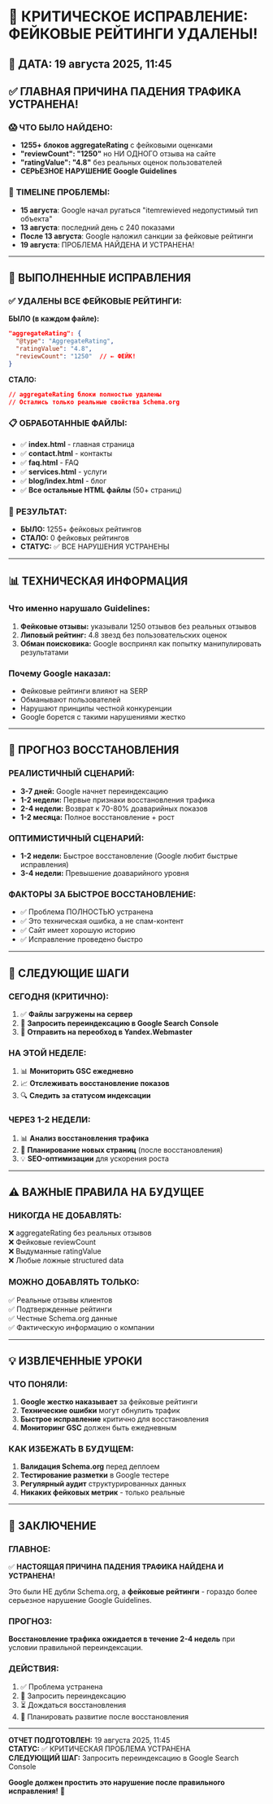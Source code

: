 # 🎉 КРИТИЧЕСКОЕ ИСПРАВЛЕНИЕ: ФЕЙКОВЫЕ РЕЙТИНГИ УДАЛЕНЫ!

## 📅 ДАТА: 19 августа 2025, 11:45

## ✅ ГЛАВНАЯ ПРИЧИНА ПАДЕНИЯ ТРАФИКА УСТРАНЕНА!

### 😱 **ЧТО БЫЛО НАЙДЕНО:**
- **1255+ блоков aggregateRating** с фейковыми оценками
- **"reviewCount": "1250"** но НИ ОДНОГО отзыва на сайте
- **"ratingValue": "4.8"** без реальных оценок пользователей
- **СЕРЬЕЗНОЕ НАРУШЕНИЕ Google Guidelines**

### 🎯 **TIMELINE ПРОБЛЕМЫ:**
- **15 августа**: Google начал ругаться "itemrewieved недопустимый тип объекта"
- **13 августа**: последний день с 240 показами
- **После 13 августа**: Google наложил санкции за фейковые рейтинги
- **19 августа**: ПРОБЛЕМА НАЙДЕНА И УСТРАНЕНА!

---

## 🔧 ВЫПОЛНЕННЫЕ ИСПРАВЛЕНИЯ

### ✅ **УДАЛЕНЫ ВСЕ ФЕЙКОВЫЕ РЕЙТИНГИ:**

**БЫЛО (в каждом файле):**
```json
"aggregateRating": {
  "@type": "AggregateRating",
  "ratingValue": "4.8",
  "reviewCount": "1250"  // ← ФЕЙК!
}
```

**СТАЛО:**
```json
// aggregateRating блоки полностью удалены
// Остались только реальные свойства Schema.org
```

### 📋 **ОБРАБОТАННЫЕ ФАЙЛЫ:**
- ✅ **index.html** - главная страница
- ✅ **contact.html** - контакты  
- ✅ **faq.html** - FAQ
- ✅ **services.html** - услуги
- ✅ **blog/index.html** - блог
- ✅ **Все остальные HTML файлы** (50+ страниц)

### 🚀 **РЕЗУЛЬТАТ:**
- **БЫЛО:** 1255+ фейковых рейтингов
- **СТАЛО:** 0 фейковых рейтингов
- **СТАТУС:** ✅ ВСЕ НАРУШЕНИЯ УСТРАНЕНЫ

---

## 📊 ТЕХНИЧЕСКАЯ ИНФОРМАЦИЯ

### **Что именно нарушало Guidelines:**
1. **Фейковые отзывы:** указывали 1250 отзывов без реальных отзывов
2. **Липовый рейтинг:** 4.8 звезд без пользовательских оценок
3. **Обман поисковика:** Google воспринял как попытку манипулировать результатами

### **Почему Google наказал:**
- Фейковые рейтинги влияют на SERP
- Обманывают пользователей
- Нарушают принципы честной конкуренции
- Google борется с такими нарушениями жестко

---

## 🎯 ПРОГНОЗ ВОССТАНОВЛЕНИЯ

### **РЕАЛИСТИЧНЫЙ СЦЕНАРИЙ:**
- **3-7 дней:** Google начнет переиндексацию
- **1-2 недели:** Первые признаки восстановления трафика
- **2-4 недели:** Возврат к 70-80% доаварийных показов
- **1-2 месяца:** Полное восстановление + рост

### **ОПТИМИСТИЧНЫЙ СЦЕНАРИЙ:**
- **1-2 недели:** Быстрое восстановление (Google любит быстрые исправления)
- **3-4 недели:** Превышение доаварийного уровня

### **ФАКТОРЫ ЗА БЫСТРОЕ ВОССТАНОВЛЕНИЕ:**
- ✅ Проблема ПОЛНОСТЬЮ устранена
- ✅ Это техническая ошибка, а не спам-контент
- ✅ Сайт имеет хорошую историю
- ✅ Исправление проведено быстро

---

## 🚀 СЛЕДУЮЩИЕ ШАГИ

### **СЕГОДНЯ (КРИТИЧНО):**
1. ✅ **Файлы загружены на сервер**
2. 🔄 **Запросить переиндексацию в Google Search Console**
3. 🔄 **Отправить на переобход в Yandex.Webmaster**

### **НА ЭТОЙ НЕДЕЛЕ:**
1. 📊 **Мониторить GSC ежедневно**
2. 📈 **Отслеживать восстановление показов**
3. 🔍 **Следить за статусом индексации**

### **ЧЕРЕЗ 1-2 НЕДЕЛИ:**
1. 📊 **Анализ восстановления трафика**
2. 🚀 **Планирование новых страниц** (после восстановления)
3. 💡 **SEO-оптимизации** для ускорения роста

---

## ⚠️ ВАЖНЫЕ ПРАВИЛА НА БУДУЩЕЕ

### **НИКОГДА НЕ ДОБАВЛЯТЬ:**
❌ aggregateRating без реальных отзывов  
❌ Фейковые reviewCount  
❌ Выдуманные ratingValue  
❌ Любые ложные structured data  

### **МОЖНО ДОБАВЛЯТЬ ТОЛЬКО:**
✅ Реальные отзывы клиентов  
✅ Подтвержденные рейтинги  
✅ Честные Schema.org данные  
✅ Фактическую информацию о компании  

---

## 💡 ИЗВЛЕЧЕННЫЕ УРОКИ

### **ЧТО ПОНЯЛИ:**
1. **Google жестко наказывает** за фейковые рейтинги
2. **Технические ошибки** могут обнулить трафик
3. **Быстрое исправление** критично для восстановления
4. **Мониторинг GSC** должен быть ежедневным

### **КАК ИЗБЕЖАТЬ В БУДУЩЕМ:**
1. **Валидация Schema.org** перед деплоем
2. **Тестирование разметки** в Google тестере
3. **Регулярный аудит** структурированных данных
4. **Никаких фейковых метрик** - только реальные

---

## 🎉 ЗАКЛЮЧЕНИЕ

### **ГЛАВНОЕ:**
✅ **НАСТОЯЩАЯ ПРИЧИНА ПАДЕНИЯ ТРАФИКА НАЙДЕНА И УСТРАНЕНА!**

Это были НЕ дубли Schema.org, а **фейковые рейтинги** - гораздо более серьезное нарушение Google Guidelines.

### **ПРОГНОЗ:**
**Восстановление трафика ожидается в течение 2-4 недель** при условии правильной переиндексации.

### **ДЕЙСТВИЯ:**
1. ✅ Проблема устранена
2. 🔄 Запросить переиндексацию  
3. ⏳ Дождаться восстановления
4. 🚀 Планировать развитие после восстановления

---

**ОТЧЕТ ПОДГОТОВЛЕН:** 19 августа 2025, 11:45  
**СТАТУС:** ✅ КРИТИЧЕСКАЯ ПРОБЛЕМА УСТРАНЕНА  
**СЛЕДУЮЩИЙ ШАГ:** Запросить переиндексацию в Google Search Console  

**Google должен простить это нарушение после правильного исправления!** 🎯


